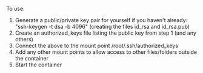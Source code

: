 To use:

1. Generate a public/private key pair for yourself if you haven't already: "ssh-keygen -t dsa -b 4096" (creating the files id_rsa and id_rsa.pub)
2. Create an authorized_keys file listing the public key from step 1 (and any others)
3. Connect the above to the mount point /root/.ssh/authorized_keys
4. Add any other mount points to allow access to other files/folders outside the container
5. Start the container
